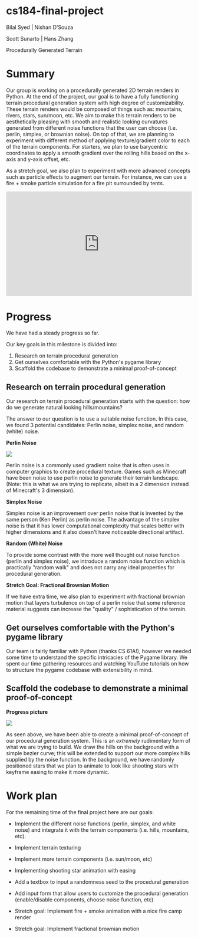 # cs184-final-project

Bilal Syed | Nishan D’Souza

Scott Sunarto | Hans Zhang

Procedurally Generated Terrain

# Summary

Our group is working on a procedurally generated 2D terrain renders in Python. At the end of the project, our goal is to have a fully functioning terrain procedural generation system with high degree of customizability. These terrain renders would be composed of things such as: mountains, rivers, stars, sun/moon, etc. We aim to make this terrain renders to be aesthetically pleasing with smooth and realistic looking curvatures generated from different noise functions that the user can choose (i.e. perlin, simplex, or brownian noise). On top of that, we are planning to experiment with different method of applying texture/gradient color to each of the terrain components. For starters, we plan to use barycentric coordinates to apply a smooth gradient over the rolling hills based on the x-axis and y-axis offset, etc.

As a stretch goal, we also plan to experiment with more advanced concepts such as particle effects to augment our terrain. For instance, we can use a fire + smoke particle simulation for a fire pit surrounded by tents.

<div style="position: relative; padding-bottom: 56.25%; height: 0;"><iframe src="https://www.loom.com/embed/99af2838af56489cbfc266e8e66cba8a" frameborder="0" webkitallowfullscreen mozallowfullscreen allowfullscreen style="position: absolute; top: 0; left: 0; width: 100%; height: 100%;"></iframe></div>

# Progress

We have had a steady progress so far.

Our key goals in this milestone is divided into:

1. Research on terrain procedural generation
2. Get ourselves comfortable with the Python's pygame library
3. Scaffold the codebase to demonstrate a minimal proof-of-concept

## Research on terrain procedural generation

Our research on terrain procedural generation starts with the question: how do we generate natural looking hills/mountains?

The answer to our question is to use a suitable noise function. In this case, we found 3 potential candidates: Perlin noise, simplex noise, and random (white) noise.

**Perlin Noise**

<img src="https://upload.wikimedia.org/wikipedia/commons/d/da/Perlin_noise.jpg" />

Perlin noise is a commonly used gradient noise that is often uses in computer graphics to create procedural texture. Games such as Minecraft have been noise to use perlin noise to generate their terrain landscape. (Note: this is what we are trying to replicate, albeit in a 2 dimension instead of Minecraft's 3 dimension).

**Simplex Noise**

Simplex noise is an improvement over perlin noise that is invented by the same person (Ken Perlin) as perlin noise. The advantage of the simplex noise is that it has lower computational complexity that scales better with higher dimensions and it also doesn't have noticeable directional artifact.

**Random (White) Noise**

To provide some contrast with the more well thought out noise function (perlin and simplex noise), we introduce a random noise function which is practically "random walk" and does not carry any ideal properties for procedural generation.

**Stretch Goal: Fractional Brownian Motion**

If we have extra time, we also plan to experiment with fractional brownian motion that layers turbulence on top of a perlin noise that some reference material suggests can increase the "quality" / sophistication of the terrain.

## Get ourselves comfortable with the Python's pygame library

Our team is fairly familiar with Python (thanks CS 61A!), however we needed some time to understand the specific intricacies of the Pygame library. We spent our time gathering resources and watching YouTube tutorials on how to structure the pygame codebase with extensibility in mind.

## Scaffold the codebase to demonstrate a minimal proof-of-concept

**Progress picture**

<img src="http://nishand.com/cs184-final-project/milestone/poc.png" />

As seen above, we have been able to create a minimal proof-of-concept of our procedural generation system. This is an _extremely_ rudimentary form of what we are trying to build. We draw the hills on the background with a simple bezier curve; this will be extended to support our more complex hills supplied by the noise function. In the background, we have randomly positioned stars that we plan to animate to look like shooting stars with keyframe easing to make it more dynamic.

# Work plan

For the remaining time of the final project here are our goals:

- Implement the different noise functions (perlin, simplex, and white noise) and integrate it with the terrain components (i.e. hills, mountains, etc).

- Implement terrain texturing

- Implement more terrain components (i.e. sun/moon, etc)

- Implementing shooting star animation with easing

- Add a textbox to input a randomness seed to the procedural generation

- Add input form that allow users to customize the procedural generation (enable/disable components, choose noise function, etc)

- Stretch goal: Implement fire + smoke animation with a nice fire camp render

- Stretch goal: Implement fractional brownian motion

